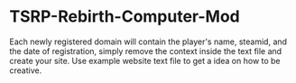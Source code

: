 # TSRP-Rebirth-Computer-Mod

Each newly registered domain will contain the player's name, steamid, and the date of registration, simply remove the context 
inside the text file and create your site. Use example website text file to get a idea on how to be creative.


